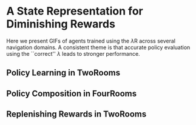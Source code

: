 # A State Representation for Diminishing Rewards

Here we present GIFs of agents trained using the $\lambda$R across several navigation domains. A consistent theme is that accurate policy evaluation using the ``correct'' $\lambda$ leads to stronger performance. 

## Policy Learning in TwoRooms

## Policy Composition in FourRooms

## Replenishing Rewards in TwoRooms

